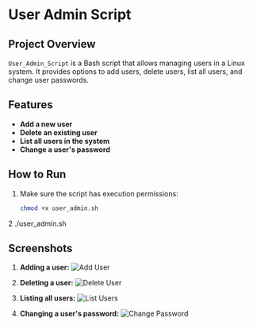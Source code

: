 # User Admin Script

## Project Overview
`User_Admin_Script` is a Bash script that allows managing users in a Linux system. It provides options to add users, delete users, list all users, and change user passwords.

## Features
- **Add a new user**
- **Delete an existing user**
- **List all users in the system**
- **Change a user's password**

## How to Run
1. Make sure the script has execution permissions:
   ```bash
   chmod +x user_admin.sh
2 ./user_admin.sh
## Screenshots
1. **Adding a user:**
   ![Add User](./Screenshot_2024-09-18_102113.png)

2. **Deleting a user:**
   ![Delete User](./Screenshot_2024-09-18_102313.png)

3. **Listing all users:**
   ![List Users](./Screenshot_2024-09-18_102348.png)

4. **Changing a user's password:**
   ![Change Password](./Screenshot_2024-09-18_102410.png)
